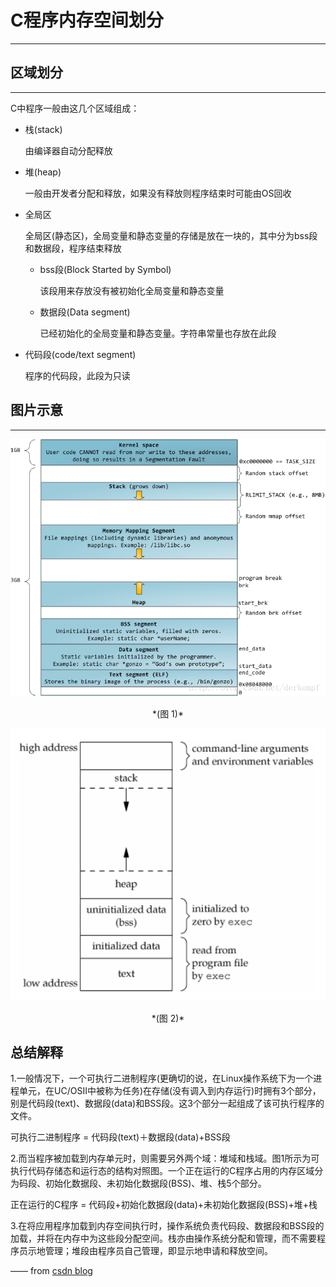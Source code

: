 # C程序内存空间划分
---

## 区域划分
---

C中程序一般由这几个区域组成：

* 栈(stack)

    由编译器自动分配释放

* 堆(heap)

    一般由开发者分配和释放，如果没有释放则程序结束时可能由OS回收

* 全局区

    全局区(静态区)，全局变量和静态变量的存储是放在一块的，其中分为bss段和数据段，程序结束释放

    - bss段(Block Started by Symbol)

        该段用来存放没有被初始化全局变量和静态变量

    - 数据段(Data segment)

        已经初始化的全局变量和静态变量。字符串常量也存放在此段

* 代码段(code/text segment)

    程序的代码段，此段为只读

## 图片示意
---

![img_1](/C_CPP/Memory/memory_layout_of_a_c_program_1.png)

<center>*(图 1)*</center>

![img_2](/C_CPP/Memory/memory_layout_of_a_c_program_2.png)

<center>*(图 2)*</center>

## 总结解释

1.一般情况下，一个可执行二进制程序(更确切的说，在Linux操作系统下为一个进程单元，在UC/OSII中被称为任务)在存储(没有调入到内存运行)时拥有3个部分，别是代码段(text)、数据段(data)和BSS段。这3个部分一起组成了该可执行程序的文件。

可执行二进制程序 = 代码段(text)＋数据段(data)+BSS段

2.而当程序被加载到内存单元时，则需要另外两个域：堆域和栈域。图1所示为可执行代码存储态和运行态的结构对照图。一个正在运行的C程序占用的内存区域分为码段、初始化数据段、未初始化数据段(BSS)、堆、栈5个部分。

正在运行的C程序 = 代码段+初始化数据段(data)+未初始化数据段(BSS)+堆+栈

3.在将应用程序加载到内存空间执行时，操作系统负责代码段、数据段和BSS段的加载，并将在内存中为这些段分配空间。栈亦由操作系统分配和管理，而不需要程序员示地管理；堆段由程序员自己管理，即显示地申请和释放空间。

—— from [csdn blog](https://blog.csdn.net/love_gaohz/article/details/41310597)